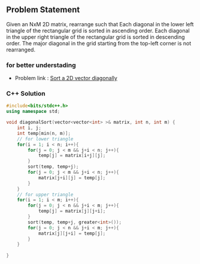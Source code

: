 ## Problem Statement

Given an NxM 2D matrix, rearrange such that 
Each diagonal in the lower left triangle of the rectangular grid is sorted in ascending order. 
Each diagonal in the upper right triangle of the rectangular grid is sorted in descending order. 
The major diagonal in the grid starting from the top-left corner is not rearranged. 

### for better understading
- Problem link : [Sort a 2D vector diagonally](https://www.geeksforgeeks.org/problems/diagonal-morning-assembly0028/1?page=2&category=Matrix&status=solved&sortBy=submissions)

### C++ Solution

```cpp
#include<bits/stdc++.h>
using namespace std;

void diagonalSort(vector<vector<int> >& matrix, int n, int m) {
    int i, j;
    int temp[min(n, m)];
    // for lower triangle
    for(i = 1; i < n; i++){
        for(j = 0; j < m && j+i < n; j++){
            temp[j] = matrix[i+j][j];
        }
        sort(temp, temp+j);
        for(j = 0; j < m && j+i < n; j++){
            matrix[j+i][j] = temp[j];
        }
    }
    // for upper triangle
    for(i = 1; i < m; i++){
        for(j = 0; j < n && j+i < m; j++){
            temp[j] = matrix[j][j+i];
        }
        sort(temp, temp+j, greater<int>());
        for(j = 0; j < n && j+i < m; j++){
            matrix[j][j+i] = temp[j];
        }
    }
    
}
```